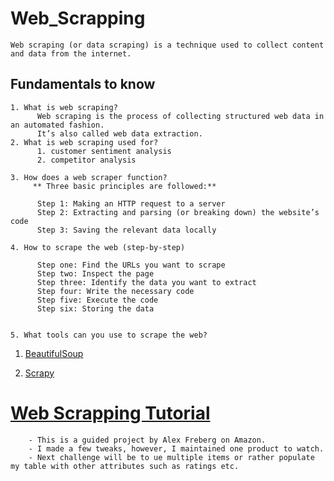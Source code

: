 # Web_Scrapping
    Web scraping (or data scraping) is a technique used to collect content and data from the internet. 
    
  ## Fundamentals to know   
    1. What is web scraping?
          Web scraping is the process of collecting structured web data in an automated fashion. 
          It’s also called web data extraction.
    2. What is web scraping used for?
          1. customer sentiment analysis
          2. competitor analysis
          
    3. How does a web scraper function?
         ** Three basic principles are followed:**

          Step 1: Making an HTTP request to a server
          Step 2: Extracting and parsing (or breaking down) the website’s code
          Step 3: Saving the relevant data locally
          
    4. How to scrape the web (step-by-step)
    
          Step one: Find the URLs you want to scrape
          Step two: Inspect the page
          Step three: Identify the data you want to extract
          Step four: Write the necessary code
          Step five: Execute the code
          Step six: Storing the data
          
          
    5. What tools can you use to scrape the web?
    
   1. [BeautifulSoup](https://www.crummy.com/software/BeautifulSoup/bs4/doc/)
   
   2. [Scrapy](https://scrapy.org/)
        

# [Web Scrapping Tutorial](https://github.com/NdutaCharity/Web_Scrapping/blob/main/Web%20Scrapping%20Tutorial.ipynb)

        - This is a guided project by Alex Freberg on Amazon.
        - I made a few tweaks, however, I maintained one product to watch.
        - Next challenge will be to ue multiple items or rather populate my table with other attributes such as ratings etc.

